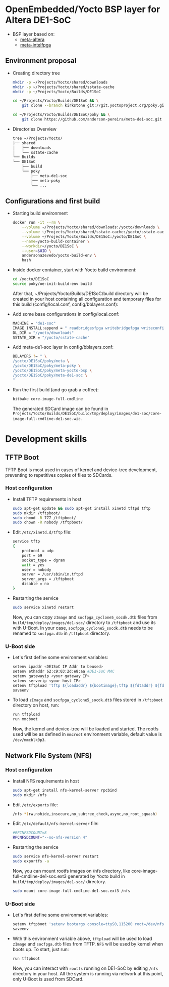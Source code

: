 # OpenEmbedded/Yocto BSP layer for Altera DE1-SoC
- BSP layer based on:
    - [meta-altera](https://github.com/kraj/meta-altera)
    - [meta-intelfpga](https://github.com/robseb/meta-intelfpga.git)

## **Environment proposal**

- Creating directory tree
    ```Bash
    mkdir -p ~/Projects/Yocto/shared/downloads
    mkdir -p ~/Projects/Yocto/shared/sstate-cache
    mkdir -p ~/Projects/Yocto/Builds/DE1SoC

    cd ~/Projects/Yocto/Builds/DE1SoC && \
        git clone --branch kirkstone git://git.yoctoproject.org/poky.git

    cd ~/Projects/Yocto/Builds/DE1SoC/poky && \
        git clone https://github.com/anderson-pereira/meta-de1-soc.git
    ```

- Directories Overview
    ```Bash
    tree ~/Projects/Yocto/
    ├── shared
    │   ├── downloads
    │   └── sstate-cache
    └── Builds
    └── DE1SoC
        ├── build
        └── poky
            ├── meta-de1-soc
            ├── meta-poky
            └── ...
    ```

## **Configurations and first build**

- Starting build environment
    ```Bash
    docker run -it --rm \
        --volume ~/Projects/Yocto/shared/downloads:/yocto/downloads \
        --volume ~/Projects/Yocto/shared/sstate-cache:/yocto/sstate-cache \
        --volume ~/Projects/Yocto/Builds/DE1SoC:/yocto/DE1SoC \
        --name=yocto-build-container \
        --workdir=/yocto/DE1SoC \
        --user=$UID \
        andersonazevedo/yocto-build-env \
        bash
    ```

- Inside docker container, start with Yocto build environment:
	```Bash
	cd /yocto/DE1SoC
	source poky/oe-init-build-env build
	```

	After that, ~/Projects/Yocto/Builds/DE1SoC/build directory will be created in your host containing all configuration and temporary files for this build (config/local.conf, config/bblayers.conf):

- Add some base configurations in config/local.conf:
	```Bash
	MACHINE = "de1-soc"
	IMAGE_INSTALL:append = " readbridgesfpga writebridgefpga writeconfigfpga "
	DL_DIR = "/yocto/downloads"
	SSTATE_DIR = "/yocto/sstate-cache"
	```

- Add meta-de1-soc layer in config/bblayers.conf:
	```Bash
	BBLAYERS ?= " \
	/yocto/DE1SoC/poky/meta \
	/yocto/DE1SoC/poky/meta-poky \
	/yocto/DE1SoC/poky/meta-yocto-bsp \
	/yocto/DE1SoC/poky/meta-de1-soc \
	"
	```

- Run the first build (and go grab a coffee):
	```Bash
	bitbake core-image-full-cmdline
	```
	The generated SDCard image can be found in `Projects/Yocto/Builds/DE1SoC/build/tmp/deploy/images/de1-soc/core-image-full-cmdline-de1-soc.wic`.

# Development skills

## **TFTP Boot**
TFTP Boot is most used in cases of kernel and device-tree development, preventing to repetitives copies of files to SDCards.

### Host configuration
- Install TFTP requirements in host
	```Bash
	sudo apt-get update && sudo apt-get install xinetd tftpd tftp
	sudo mkdir /tftpboot/
	sudo chmod -R 777 /tftpboot/
	sudo chown -R nobody /tftpboot/
	```

- Edit `/etc/xinetd.d/tftp` file:
	```Bash
	service tftp
	{
		protocol = udp
		port = 69
		socket_type = dgram
		wait = yes
		user = nobody
		server = /usr/sbin/in.tftpd
		server_args = /tftpboot
		disable = no
	}
	```

- Restarting the service
	```Bash
	sudo service xinetd restart
	```

	Now, you can copy `zImage` and `socfpga_cyclone5_socdk.dtb` files from `build/tmp/deploy/images/de1-soc/` directory to `/tftpboot` and use its with U-Boot. In your case, `socfpga_cyclone5_socdk.dtb` needs to be renamed to `socfpga.dtb` in `/tftpboot` directory.

### U-Boot side

- Let's first define some environment variables:
	```Bash
	setenv ipaddr <DE1SoC IP Addr to beused>
	setenv ethaddr 62:c9:03:2d:e8:aa #DE1-SoC MAC
	setenv gatewayip <your gateway IP>
	setenv serverip <your host IP>
	setenv tftpload 'tftp ${loadaddr} ${bootimage};tftp ${fdtaddr} ${fdtimage}'
	saveenv
	```

- To load `zImage` and `socfpga_cyclone5_socdk.dtb` files stored in `/tftpboot` directory on host, run:
	```Bash
	run tftpload
	run mmcboot
	```

	Now, the kernel and device-tree will be loaded and started. The rootfs used will be as defined in `mmcroot` environment variable, default value is `/dev/mmcblk0p3`.

## **Network File System (NFS)**
### Host configuration
- Install NFS requirements in host
	```Bash
	sudo apt-get install nfs-kernel-server rpcbind
	sudo mkdir /nfs
	```

- Edit `/etc/exports` file:
	```Bash
	/nfs *(rw,nohide,insecure,no_subtree_check,async,no_root_squash)
	```

- Edit `/etc/default/nfs-kernel-server` file:
	```Bash
	#RPCNFSDCOUNT=8
	RPCNFSDCOUNT="--no-nfs-version 4"
	```

- Restarting the service
	```Bash
	sudo service nfs-kernel-server restart
	sudo exportfs -a
	```

	Now, you can mount rootfs images on /nfs directory, like core-image-full-cmdline-de1-soc.ext3 generated by Yocto build in `build/tmp/deploy/images/de1-soc/` directory.

	```Bash
	sudo mount core-image-full-cmdline-de1-soc.ext3 /nfs
	```

### U-Boot side
- Let's first define some environment variables:
	```Bash
	setenv tftpboot 'setenv bootargs console=ttyS0,115200 root=/dev/nfs ip=dhcp nfsroot=${serverip}:/nfs/,v3,tcp; run tftpload; bootz ${loadaddr} - ${fdtaddr}'
	saveenv
	```
- With this environment variable above, `tftpload` will be used to load `zImage` and `socfpga.dtb` files from TFTP. `ǸFS` will be used by kernel when boots up. To start, just run:
	```Bash
	run tftpboot
	```

	Now, you can interact with `rootfs` running on DE1-SoC by editing `/nfs` directory in your host. All the system is running via network at this point, only U-Boot is used from SDCard.
